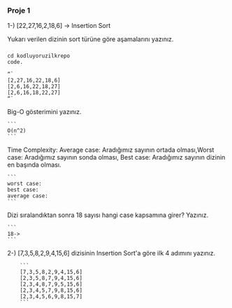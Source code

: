 ### Proje 1

1-) [22,27,16,2,18,6] -> Insertion Sort

Yukarı verilen dizinin sort türüne göre aşamalarını yazınız.



### 
```
cd kodluyoruzilkrepo 
code.
```
    “`
    [2,27,16,22,18,6]
    [2,6,16,22,18,27]
    [2,6,16,18,22,27] 
    “`

Big-O gösterimini yazınız.

    ```
    O(n^2)
    ```

Time Complexity: Average case: Aradığımız sayının ortada olması,Worst case: Aradığımız sayının sonda olması, Best case: Aradığımız sayının dizinin en başında olması.

    ```
    worst case:
    best case:
    average case:
    ```



Dizi sıralandıktan sonra 18 sayısı hangi case kapsamına girer? Yazınız.

    ```
    18->
    ```


2-) [7,3,5,8,2,9,4,15,6] dizisinin Insertion Sort'a göre ilk 4 adımını yazınız.

        ```
        [7,3,5,8,2,9,4,15,6]
        [2,3,5,8,7,9,4,15,6]
        [2,3,4,8,7,9,5,15,6]
        [2,3,4,5,7,9,8,15,6]
        [2,3,4,5,6,9,8,15,7]
        ```



    